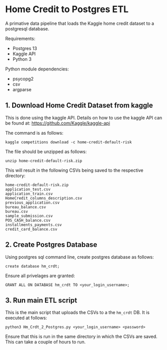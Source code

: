 # Home Credit to Postgres ETL
A primative data pipeline that loads the Kaggle home credit dataset to a postgresql database.

Requirements:
 - Postgres 13
 - Kaggle API
 - Python 3

Python module dependencies:
 - psycopg2
 - csv
 - argparse

## 1. Download Home Credit Dataset from kaggle
This is done using the kaggle API. Details on how to use the kaggle API can be found at: https://github.com/Kaggle/kaggle-api

The command is as follows:
```
kaggle competitions download -c home-credit-default-risk
```
The file should be unzipped as follows:
```
unzip home-credit-default-risk.zip
```
This will result in the following CSVs being saved to the respective directory:
```
home-credit-default-risk.zip
application_test.csv
application_train.csv
HomeCredit_columns_description.csv
previous_application.csv
bureau_balance.csv
bureau.csv
sample_submission.csv
POS_CASH_balance.csv
installments_payments.csv
credit_card_balance.csv
```


## 2. Create Postgres Database
Using postgres sql command line, create postgres database as follows:
```
create database hm_crdt;
```
Ensure all privelages are granted:
```
GRANT ALL ON DATABASE hm_crdt TO <your_login_username>;
```

## 3. Run main ETL script
This is the main script that uploads the CSVs to a the `hm_crdt` DB. It is executed at follows:
```
python3 Hm_Crdt_2_Postgres.py <your_login_username> <password>
```
Ensure that this is run in the same directory in which the CSVs are saved. This can take a couple of hours to run.




